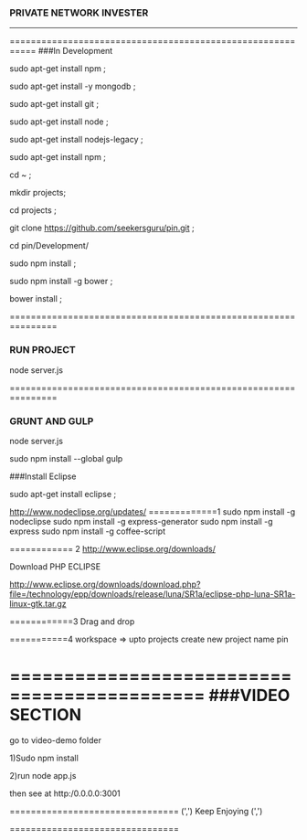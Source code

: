 ### PRIVATE NETWORK INVESTER

 -- -- -- -- -- -- -- -- -- -- -- 

===========================================================
###In Development 

sudo apt-get install npm ;

sudo apt-get install -y mongodb ;

sudo apt-get install git ;

sudo apt-get install node ;

sudo apt-get install nodejs-legacy ;

sudo apt-get install npm ;
 

cd ~ ;

mkdir projects;

cd projects ;

git clone https://github.com/seekersguru/pin.git ;

cd pin/Development/

sudo npm install ;

sudo npm install -g bower ;

bower install ;
  
 
===============================================================
### RUN PROJECT

node server.js

 
===============================================================
### GRUNT AND GULP

node server.js


sudo npm install --global gulp



###Install Eclipse 

sudo apt-get install eclipse ;


http://www.nodeclipse.org/updates/
=============1
sudo npm install -g nodeclipse
sudo npm install -g express-generator
sudo npm install -g express
sudo npm install -g coffee-script

============ 2
http://www.eclipse.org/downloads/

Download PHP ECLIPSE 

http://www.eclipse.org/downloads/download.php?file=/technology/epp/downloads/release/luna/SR1a/eclipse-php-luna-SR1a-linux-gtk.tar.gz

============3
Drag and drop 


===========4
workspace => upto projects 
create new project name pin




============================================
###VIDEO SECTION
===============================

go to video-demo folder

1)Sudo npm install

2)run node app.js


then see at http:/0.0.0.0:3001   


================================
(',')   Keep Enjoying (',')

================================






